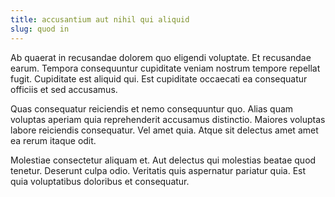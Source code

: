 ```yaml
---
title: accusantium aut nihil qui aliquid
slug: quod in
---
```


Ab quaerat in recusandae dolorem quo eligendi voluptate. Et recusandae earum. Tempora consequuntur cupiditate veniam nostrum tempore repellat fugit. Cupiditate est aliquid qui. Est cupiditate occaecati ea consequatur officiis et sed accusamus.

Quas consequatur reiciendis et nemo consequuntur quo. Alias quam voluptas aperiam quia reprehenderit accusamus distinctio. Maiores voluptas labore reiciendis consequatur. Vel amet quia. Atque sit delectus amet amet ea rerum itaque odit.

Molestiae consectetur aliquam et. Aut delectus qui molestias beatae quod tenetur. Deserunt culpa odio. Veritatis quis aspernatur pariatur quia. Est quia voluptatibus doloribus et consequatur.
